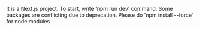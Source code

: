 It is a Next.js project. To start, write 'npm run dev' command.
Some packages are conflicting due to deprecation. Please do 'npm install --force' for node modules
